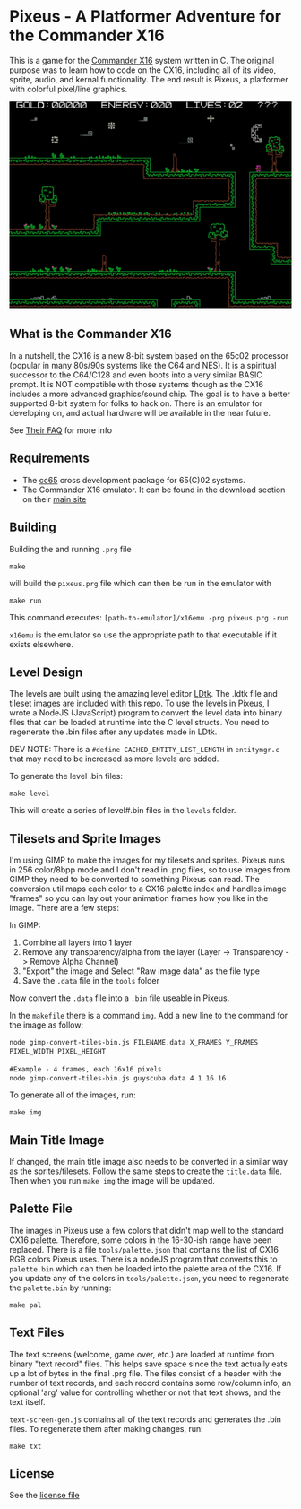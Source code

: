 # Pixeus - A Platformer Adventure for the Commander X16
This is a game for the [Commander X16](https://cx16forum.com/) system written in C. The original purpose was to learn how to code on the CX16, including all of its video, sprite, audio, and kernal functionality. The end result is Pixeus, a platformer with colorful pixel/line graphics.

![Pixeus Screenshot 1](./PixeusScreenShot1.jpg)

## What is the Commander X16
In a nutshell, the CX16 is a new 8-bit system based on the 65c02 processor (popular in many 80s/90s systems like the C64 and NES). It is a spiritual successor to the C64/C128 and even boots into a very similar BASIC prompt. It is NOT compatible with those systems though as the CX16 includes a more advanced graphics/sound chip. The goal is to have a better supported 8-bit system for folks to hack on. There is an emulator for developing on, and actual hardware will be available in the near future.

See [Their FAQ](https://cx16forum.com/faq.html) for more info

## Requirements
- The [cc65](https://cc65.github.io/) cross development package for 65(C)02 systems.
- The Commander X16 emulator. It can be found in the download section on their [main site](https://cx16forum.com/)

## Building
Building the and running `.prg` file
```
make
``` 
will build the `pixeus.prg` file which can then be run in the emulator with

```
make run
```
This command executes: `[path-to-emulator]/x16emu -prg pixeus.prg -run`

`x16emu` is the emulator so use the appropriate path to that executable if it exists elsewhere.

## Level Design
The levels are built using the amazing level editor [LDtk](https://ldtk.io/). The .ldtk file and tileset images are included with this repo. To use the levels in Pixeus, I wrote a NodeJS (JavaScript) program to convert the level data into binary files that can be loaded at runtime into the C level structs. You need to regenerate the .bin files after any updates made in LDtk.

DEV NOTE: There is a `#define CACHED_ENTITY_LIST_LENGTH` in `entitymgr.c` that may need to be increased as more levels are added.

To generate the level .bin files:
```
make level
```
This will create a series of level#.bin files in the `levels` folder.

## Tilesets and Sprite Images
I'm using GIMP to make the images for my tilesets and sprites. Pixeus runs in 256 color/8bpp mode and I don't read in .png files, so to use images from GIMP they need to be converted to something Pixeus can read. The conversion util maps each color to a CX16 palette index and handles image "frames" so you can lay out your animation frames how you like in the image. There are a few steps:

In GIMP:

1. Combine all layers into 1 layer
1. Remove any transparency/alpha from the layer (Layer -> Transparency -> Remove Alpha Channel)
1. "Export" the image and Select "Raw image data" as the file type
1. Save the `.data` file in the `tools` folder

Now convert the `.data` file into a `.bin` file useable in Pixeus.

In the `makefile` there is a command `img`. Add a new line to the command for the image as follow:

```
node gimp-convert-tiles-bin.js FILENAME.data X_FRAMES Y_FRAMES PIXEL_WIDTH PIXEL_HEIGHT

#Example - 4 frames, each 16x16 pixels
node gimp-convert-tiles-bin.js guyscuba.data 4 1 16 16
```

To generate all of the images, run:
```
make img
```

## Main Title Image
If changed, the main title image also needs to be converted in a similar way as the sprites/tilesets. Follow the same steps to create the `title.data` file. Then when you run `make img` the image will be updated.

## Palette File
The images in Pixeus use a few colors that didn't map well to the standard CX16 palette. Therefore, some colors in the 16-30-ish range have been replaced. There is a file `tools/palette.json` that contains the list of CX16 RGB colors Pixeus uses. There is a nodeJS program that converts this to `palette.bin` which can then be loaded into the palette area of the CX16. If you update any of the colors in `tools/palette.json`, you need to regenerate the `palette.bin` by running:

```
make pal
```

## Text Files
The text screens (welcome, game over, etc.) are loaded at runtime from binary "text record" files. This helps save space since the text actually eats up a lot of bytes in the final .prg file. The files consist of a header with the number of text records, and each record contains some row/column info, an optional 'arg' value for controlling whether or not that text shows, and the text itself.

`text-screen-gen.js` contains all of the text records and generates the .bin files. To regenerate them after making changes, run:

```
make txt
```

## License
See the [license file](./license.md)